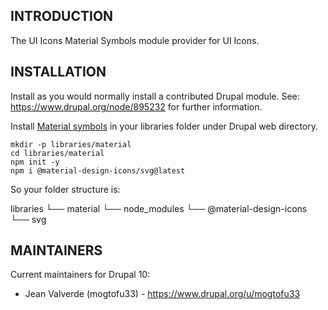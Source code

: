 ## INTRODUCTION

The UI Icons Material Symbols module provider for UI Icons.

## INSTALLATION

Install as you would normally install a contributed Drupal module.
See: https://www.drupal.org/node/895232 for further information.

Install [Material symbols](https://github.com/marella/material-design-icons/tree/main/svg) in your libraries folder under Drupal web directory.

```shell
mkdir -p libraries/material
cd libraries/material
npm init -y
npm i @material-design-icons/svg@latest
```

So your folder structure is:

libraries
  └── material
      └── node_modules
          └── @material-design-icons
              └── svg

## MAINTAINERS

Current maintainers for Drupal 10:

- Jean Valverde (mogtofu33) - https://www.drupal.org/u/mogtofu33
